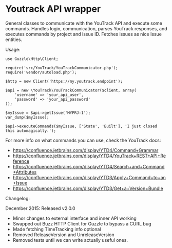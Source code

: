 Youtrack API wrapper
====================

General classes to communicate with the YouTrack API and execute some commands.
Handles login, communication, parses YouTrack responses, and executes commands by project and issue ID.
Fetches issues as nice Issue entities.

Usage:

```
use Guzzle\Http\Client;

require('src/YouTrack/YouTrackCommunicator.php');
require('vendor/autoload.php');

$http = new Client('https://my.youtrack.endpoint');

$api = new \YouTrack\YouTrackCommunicator($client, array(
    'username' => 'your_api_user',
    'password' => 'your_api_password'
));

$myIssue = $api->getIssue('MYPRJ-1');
var_dump($myIssue);

$api->executeCommands($myIssue, ['State', 'Built'], 'I just closed this automagically.');
```

For more info on what commands you can use, check the YouTrack docs:
- https://confluence.jetbrains.com/display/YTD4/Command+Grammar
- https://confluence.jetbrains.com/display/YTD4/YouTrack+REST+API+Reference
- https://confluence.jetbrains.com/display/YTD4/Search+and+Command+Attributes
- https://confluence.jetbrains.com/display/YTD3/Apply+Command+to+an+Issue
- https://confluence.jetbrains.com/display/YTD3/Get+a+Version+Bundle

Changelog:

December 2015: Released v2.0.0
- Minor changes to external interface and inner API working
- Swapped out Buzz HTTP Client for Guzzle to bypass a CURL bug 
- Made fetching TimeTracking info optional
- Removed ReleaseVersion and UnreleaseVersion
- Removed tests until we can write actually useful ones.

